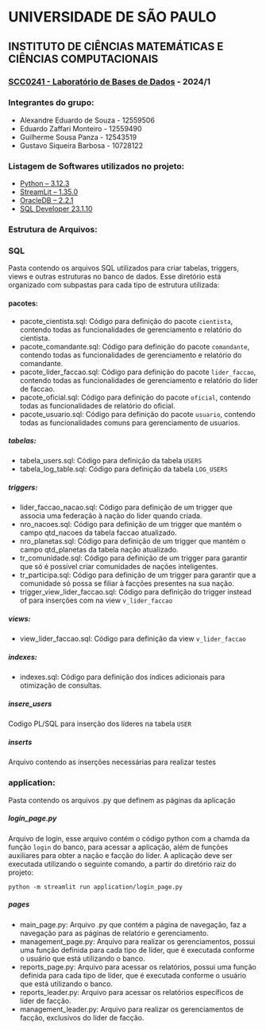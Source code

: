 # UNIVERSIDADE DE SÃO PAULO
## INSTITUTO DE CIÊNCIAS MATEMÁTICAS E CIÊNCIAS COMPUTACIONAIS


### [SCC0241 - Laboratório de Bases de Dados](https://uspdigital.usp.br/jupiterweb/obterDisciplina?nomdis=&sgldis=SCC0241) - 2024/1

### Integrantes do grupo:
- Alexandre Eduardo de Souza - 12559506
- Eduardo Zaffari Monteiro - 12559490
- Guilherme Sousa Panza - 12543519
- Gustavo Siqueira Barbosa - 10728122
  
### Listagem de Softwares utilizados no projeto:
- [Python – 3.12.3](https://www.python.org/)
- [StreamLit – 1.35.0](https://streamlit.io/)
- [OracleDB – 2.2.1](https://pypi.org/project/oracledb/)
- [SQL Developer 23.1.10](https://www.oracle.com/database/sqldeveloper/technologies/download/)

### Estrutura de Arquivos:

### SQL
Pasta contendo os arquivos SQL utilizados para criar tabelas, triggers, views e outras estruturas no banco de dados. Esse diretório está organizado com subpastas para cada tipo de estrutura utilizada:

#### pacotes:
- pacote_cientista.sql: Código para definição do pacote `cientista`, contendo todas as funcionalidades de gerenciamento e relatório do cientista.
- pacote_comandante.sql: Código para definição do pacote `comandante`, contendo todas as funcionalidades de gerenciamento e relatório do comandante.
- pacote_lider_faccao.sql: Código para definição do pacote `lider_faccao`, contendo todas as funcionalidades de gerenciamento e relatório do lider de faccao.
- pacote_oficial.sql: Código para definição do pacote `oficial`, contendo todas as funcionalidades de relatório do oficial.
- pacote_usuario.sql: Código para definição do pacote `usuario`, contendo todas as funcionalidades comuns para gerenciamento de usuarios.

##### tabelas:
- tabela_users.sql: Código para definição da tabela `USERS`
- tabela_log_table.sql: Código para definição da tabela `LOG_USERS`

##### triggers:
- lider_faccao_nacao.sql: Código para definição de um trigger que associa uma federação à nação do lider quando criada.
- nro_nacoes.sql: Código para definição de um trigger que mantém o campo qtd_nacoes da tabela faccao atualizado.
- nro_planetas.sql: Código para definição de um trigger que mantém o campo qtd_planetas da tabela nação atualizado.
- tr_comunidade.sql: Código para definição de um trigger para garantir que só é possível criar comunidades de nações inteligentes.
- tr_participa.sql: Código para definição de um trigger para garantir que a comunidade só possa se filiar à facções presentes na sua nação.
- trigger_view_lider_faccao.sql: Código para definição do trigger instead of para inserções com na view `v_lider_faccao` 

##### views:
- view_lider_faccao.sql: Código para definição da view `v_lider_faccao`

##### indexes:
- indexes.sql: Código para definição dos índices adicionais para otimização de consultas.

##### insere_users
Codigo PL/SQL para inserção dos líderes na tabela `USER`

##### inserts
Arquivo contendo as inserções necessárias para realizar testes

### application:
Pasta contendo os arquivos .py que definem as páginas da aplicação

##### login_page.py
Arquivo de login, esse arquivo contém o código python com a chamda da função `login` do banco, para acessar a aplicação, além de funções auxiliares para obter a nação e facção do líder. A aplicação deve ser executada utilizando o seguinte comando, a partir do diretório raiz do projeto:  
    
`python -m streamlit run application/login_page.py`

##### pages
- main_page.py: Arquivo .py que contém a página de navegação, faz a navegação para as páginas de relatório e gerenciamento.
- management_page.py: Arquivo para realizar os gerenciamentos, possui uma função definida para cada tipo de líder, que é executada conforme o usuário que está utilizando o banco.
- reports_page.py: Arquivo para acessar os relatórios, possui uma função definida para cada tipo de líder, que é executada conforme o usuário que está utilizando o banco.
- reports_leader.py: Arquivo para acessar os relatórios específicos de líder de facção.
- management_leader.py: Arquivo para realizar os gerenciamentos de facção, exclusivos do líder de facção.
